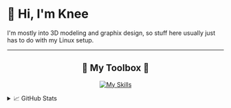 # 👋 Hi, I'm Knee

I'm mostly into 3D modeling and graphix design, so stuff here usually just has to do with my Linux setup.  

---

<h2 align="center">🔧 My Toolbox 🔧</h2>

<p align="center">
  <a href="https://skillicons.dev">
    <img src="https://skillicons.dev/icons?i=python,html,css,figma,blender,ai,ps,linux,arch&perline=6" alt="My Skills" />
  </a>
</p>


<details>
  <summary>📈 GitHub Stats</summary>
<p align="center">
  <img src="https://github-readme-stats.vercel.app/api?username=HumpityDumpityDumber&show_icons=true&theme=tokyonight&hide_title=true" alt="GitHub Stats" />
  <img src="https://streak-stats.demolab.com?user=HumpityDumpityDumber&theme=tokyonight" alt="GitHub Streak" />
</p>
</details>
